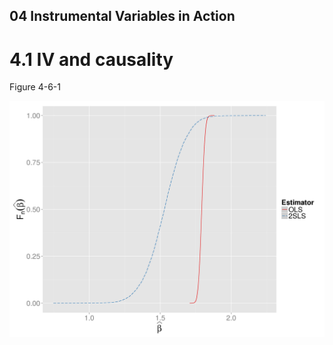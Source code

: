 ## 04 Instrumental Variables in Action
# 4.1 IV and causality

Figure 4-6-1

![Figure 4-6-1 in R](iv-mc-r.png)
